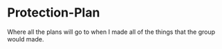 Protection-Plan
===============

Where all the plans will go to when I made all of the things that the group would made. 
